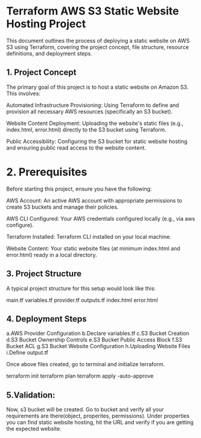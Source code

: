 # Terraform AWS S3 Static Website Hosting Project

This document outlines the process of deploying a static website on AWS S3 using Terraform, covering the project concept, file structure, resource definitions, and deployment steps.

## 1. Project Concept
The primary goal of this project is to host a static website on Amazon S3. This involves:

Automated Infrastructure Provisioning: Using Terraform to define and provision all necessary AWS resources (specifically an S3 bucket).

Website Content Deployment: Uploading the website's static files (e.g., index.html, error.html) directly to the S3 bucket using Terraform.

Public Accessibility: Configuring the S3 bucket for static website hosting and ensuring public read access to the website content.

# 2. Prerequisites
Before starting this project, ensure you have the following:

AWS Account: An active AWS account with appropriate permissions to create S3 buckets and manage their policies.

AWS CLI Configured: Your AWS credentials configured locally (e.g., via aws configure).

Terraform Installed: Terraform CLI installed on your local machine.

Website Content: Your static website files (at minimum index.html and error.html) ready in a local directory.

## 3. Project Structure
A typical project structure for this setup would look like this:

main.tf
variables.tf
provider.tf
outputs.tf
index.html
error.html

## 4. Deployment Steps

a.AWS Provider Configuration
b.Declare variables.tf
c.S3 Bucket Creation
d.S3 Bucket Ownership Controls
e.S3 Bucket Public Access Block
f.S3 Bucket ACL 
g.S3 Bucket Website Configuration
h.Uploading Website Files
i.Define output.tf

Once above files created, go to terminal and initialize terraform.

terraform init
terraform plan
terraform apply -auto-approve


## 5.Validation:
Now, s3 bucket will be created. Go to bucket and verify all your requirements are there(object, properites, permissions). Under properties you can find static website hosting, hit the URL and verify if you are getting the expected website.
